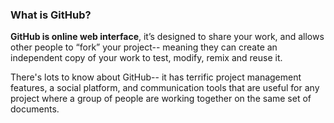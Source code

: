 ### What is GitHub?

**GitHub is online web interface**, it’s designed to share your work, and allows other people to “fork” your project-- meaning they can create an independent copy of your work to test, modify, remix and reuse it.

There's lots to know about GitHub-- it has terrific project management features, a social platform, and communication tools that are useful for any project where a group of people are working together on the same set of documents.
